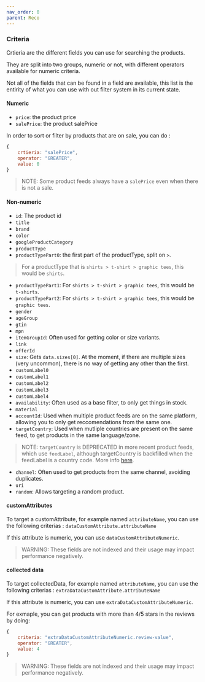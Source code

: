```yaml
---
nav_order: 0
parent: Reco
---
```


### Criteria

Crtieria are the different fields you can use for searching the products.

They are split into two groups, numeric or not, with different operators available for numeric criteria.

Not all of the fields that can be found in a field are available, this list is the entirity of what you can use with out filter system in its current state.

#### Numeric

- `price`: the product price
- `salePrice`: the product salePrice

In order to sort or filter by products that are on sale, you can do :
``` js
{
    crtieria: "salePrice",
    operator: "GREATER",
    value: 0
}
```

> NOTE: Some product feeds always have a `salePrice` even when there is not a sale.


#### Non-numeric

- `id`: The product id
- `title`
- `brand`
- `color`
- `googleProductCategory`
- `productType`
- `productTypePart0`: the first part of the productType, split on ` > `.
> For a productType that is `shirts > t-shirt > graphic tees`, this would be `shirts`.
- `productTypePart1`: For `shirts > t-shirt > graphic tees`, this would be `t-shirts`.
- `productTypePart2`: For `shirts > t-shirt > graphic tees`, this would be `graphic tees`.
- `gender`
- `ageGroup`
- `gtin`
- `mpn`
- `itemGroupId`: Often used for getting color or size variants.
- `link`
- `offerId`
- `size`: Gets `data.sizes[0]`. At the moment, if there are multiple sizes (very uncommon), there is no way of getting any other than the first.
- `customLabel0`
- `customLabel1`
- `customLabel2`
- `customLabel3`
- `customLabel4`
- `availability`: Often used as a base filter, to only get things in stock.
- `material`
- `accountId`: Used when multiple product feeds are on the same platform, allowing you to only get reccomendations from the same one.
- `targetCountry`: Used when mutliple countries are present on the same feed, to get products in the same language/zone. 
> NOTE: `targetCountry` is DEPRECATED in more recent product feeds, which use `feedLabel`, although targetCountry is backfilled when the feedLabel is a country code. More info [here](https://developers.google.com/shopping-content/guides/products/feed-labels).
- `channel`: Often used to get products from the same channel, avoiding duplicates.
- `uri`
- `random`: Allows targeting a random product.

#### customAttributes

To target a customAttribute, for example named `attributeName`, you can use the following criterias :
`dataCustomAttribute.attributeName`

If this attribute is numeric, you can use `dataCustomAttributeNumeric`.

> WARNING: These fields are not indexed and their usage may impact performance negatively.

#### collected data

To target collectedData, for example named `attributeName`, you can use the following criterias :
`extraDataCustomAttribute.attributeName`

If this attribute is numeric, you can use `extraDataCustomAttributeNumeric`.

For exmaple, you can get products with more than 4/5 stars in the reviews by doing:
```js
{
    criteria: "extraDataCustomAttributeNumeric.review-value",
    operator: "GREATER",
    value: 4
}
```

> WARNING: These fields are not indexed and their usage may impact performance negatively.